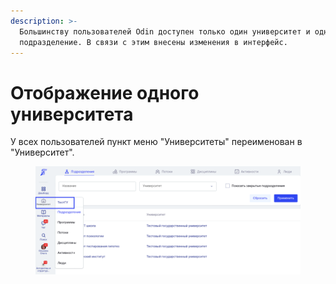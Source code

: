 ```yaml
---
description: >-
  Большинству пользователей Odin доступен только один университет и одно
  подразделение. В связи с этим внесены изменения в интерфейс.
---
```


# Отображение одного университета

У всех пользователей пункт меню "Университеты" переименован в "Университет".

<figure><img src="../../.gitbook/assets/image (692).png" alt=""><figcaption></figcaption></figure>
